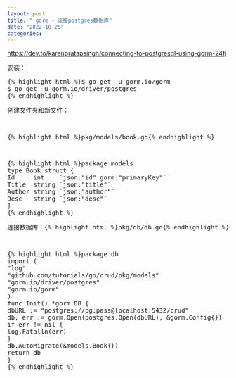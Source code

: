 ```yaml
---
layout: post
title: " gorm - 连接postgres数据库"
date: "2022-10-25"
categories: 
---
```

<p><a href="https://dev.to/karanpratapsingh/connecting-to-postgresql-using-gorm-24fj">https://dev.to/karanpratapsingh/connecting-to-postgresql-using-gorm-24fj</a></p>
<p>安装：</p>
<pre class="highlight plaintext">
{% highlight html %}$ go get -u gorm.io/gorm
$ go get -u gorm.io/driver/postgres
{% endhighlight %}
<p>创建文件夹和新文件：</p>
<p>{% highlight html %}pkg/models/book.go{% endhighlight %}</p>
<pre class="highlight go">
{% highlight html %}<span class="k">package</span> <span class="n">models</span>
<span class="k">type</span> <span class="n">Book</span> <span class="k">struct</span> <span class="p">{</span>
<span class="n">Id</span>     <span class="kt">int</span>    <span class="s">`json:&quot;id&quot; gorm:&quot;primaryKey&quot;`</span>
<span class="n">Title</span>  <span class="kt">string</span> <span class="s">`json:&quot;title&quot;`</span>
<span class="n">Author</span> <span class="kt">string</span> <span class="s">`json:&quot;author&quot;`</span>
<span class="n">Desc</span>   <span class="kt">string</span> <span class="s">`json:&quot;desc&quot;`</span>
<span class="p">}</span>
{% endhighlight %}
<p>连接数据库：{% highlight html %}pkg/db/db.go{% endhighlight %}</p>
<pre class="highlight go">
{% highlight html %}<span class="k">package</span> <span class="n">db</span>
<span class="k">import</span> <span class="p">(</span>
<span class="s">&quot;log&quot;</span>
<span class="s">&quot;github.com/tutorials/go/crud/pkg/models&quot;</span>
<span class="s">&quot;gorm.io/driver/postgres&quot;</span>
<span class="s">&quot;gorm.io/gorm&quot;</span>
<span class="p">)</span>
<span class="k">func</span> <span class="n">Init</span><span class="p">()</span> <span class="o">*</span><span class="n">gorm</span><span class="o">.</span><span class="n">DB</span> <span class="p">{</span>
<span class="n">dbURL</span> <span class="o">:=</span> <span class="s">&quot;postgres://pg:pass@localhost:5432/crud&quot;</span>
<span class="n">db</span><span class="p">,</span> <span class="n">err</span> <span class="o">:=</span> <span class="n">gorm</span><span class="o">.</span><span class="n">Open</span><span class="p">(</span><span class="n">postgres</span><span class="o">.</span><span class="n">Open</span><span class="p">(</span><span class="n">dbURL</span><span class="p">),</span> <span class="o">&amp;</span><span class="n">gorm</span><span class="o">.</span><span class="n">Config</span><span class="p">{})</span>
<span class="k">if</span> <span class="n">err</span> <span class="o">!=</span> <span class="no">nil</span> <span class="p">{</span>
<span class="n">log</span><span class="o">.</span><span class="n">Fatalln</span><span class="p">(</span><span class="n">err</span><span class="p">)</span>
<span class="p">}</span>
<span class="n">db</span><span class="o">.</span><span class="n">AutoMigrate</span><span class="p">(</span><span class="o">&amp;</span><span class="n">models</span><span class="o">.</span><span class="n">Book</span><span class="p">{})</span>
<span class="k">return</span> <span class="n">db</span>
<span class="p">}</span>
{% endhighlight %}
